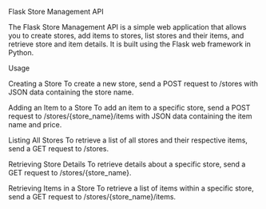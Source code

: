 Flask Store Management API

The Flask Store Management API is a simple web application that allows you to create stores,
add items to stores, list stores and their items, and retrieve store and item details.
It is built using the Flask web framework in Python.

Usage

Creating a Store
To create a new store, send a POST request to /stores with JSON data containing the store name.


Adding an Item to a Store
To add an item to a specific store, send a POST request to /stores/{store_name}/items with JSON data containing the item name and price.


Listing All Stores
To retrieve a list of all stores and their respective items, send a GET request to /stores.


Retrieving Store Details
To retrieve details about a specific store, send a GET request to /stores/{store_name}.

Retrieving Items in a Store
To retrieve a list of items within a specific store, send a GET request to /stores/{store_name}/items.
